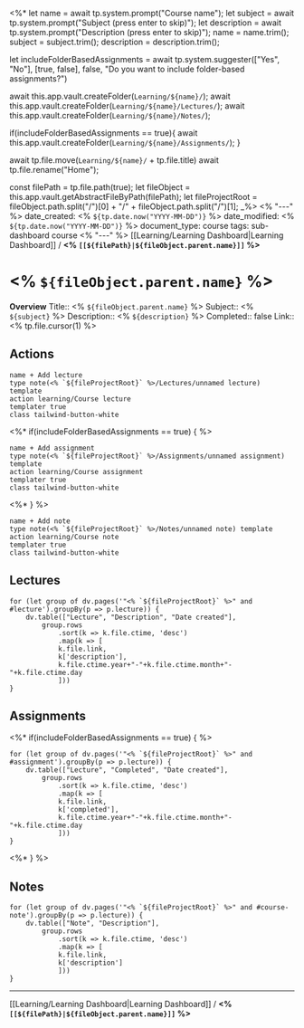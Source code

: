 <%*
let name = await tp.system.prompt("Course name");
let subject = await tp.system.prompt("Subject (press enter to skip)");
let description = await tp.system.prompt("Description (press enter to skip)");
name = name.trim();
subject = subject.trim();
description = description.trim();

let includeFolderBasedAssignments = await tp.system.suggester(["Yes", "No"], [true, false], false, "Do you want to include folder-based assignments?")

await this.app.vault.createFolder(`Learning/${name}/`);
await this.app.vault.createFolder(`Learning/${name}/Lectures/`);
await this.app.vault.createFolder(`Learning/${name}/Notes/`);

if(includeFolderBasedAssignments == true){
	await this.app.vault.createFolder(`Learning/${name}/Assignments/`);
}

await tp.file.move(`Learning/${name}/` + tp.file.title)
await tp.file.rename("Home");

const filePath = tp.file.path(true);
let fileObject = this.app.vault.getAbstractFileByPath(filePath);
let fileProjectRoot = fileObject.path.split("/")[0] + "/" + fileObject.path.split("/")[1];
_%>
<% "---" %>
date_created: <% `${tp.date.now("YYYY-MM-DD")}` %>
date_modified: <% `${tp.date.now("YYYY-MM-DD")}` %>
document_type: course
tags: sub-dashboard course
<% "---" %>
[[Learning/Learning Dashboard|Learning Dashboard]] / **<% `[[${filePath}|${fileObject.parent.name}]]` %>**
# <% `${fileObject.parent.name}` %>
**Overview**
Title:: <% `${fileObject.parent.name}` %>
Subject:: <% `${subject}` %>
Description:: <% `${description}` %>
Completed:: false
Link:: <% tp.file.cursor(1) %>


## Actions
```button
name + Add lecture
type note(<% `${fileProjectRoot}` %>/Lectures/unnamed lecture) template
action learning/Course lecture
templater true
class tailwind-button-white
```
<%* if(includeFolderBasedAssignments == true) { %>
```button
name + Add assignment
type note(<% `${fileProjectRoot}` %>/Assignments/unnamed assignment) template
action learning/Course assignment
templater true
class tailwind-button-white
```
<%* }  %>
```button
name + Add note
type note(<% `${fileProjectRoot}` %>/Notes/unnamed note) template
action learning/Course note
templater true
class tailwind-button-white
```


## Lectures
```dataviewjs
for (let group of dv.pages('"<% `${fileProjectRoot}` %>" and #lecture').groupBy(p => p.lecture)) {
	dv.table(["Lecture", "Description", "Date created"], 
		group.rows 
			.sort(k => k.file.ctime, 'desc')
			.map(k => [
			k.file.link, 
			k['description'],
			k.file.ctime.year+"-"+k.file.ctime.month+"-"+k.file.ctime.day
			]))
}
```


## Assignments
<%* if(includeFolderBasedAssignments == true) { %>
```dataviewjs
for (let group of dv.pages('"<% `${fileProjectRoot}` %>" and #assignment').groupBy(p => p.lecture)) {
	dv.table(["Lecture", "Completed", "Date created"], 
		group.rows 
			.sort(k => k.file.ctime, 'desc')
			.map(k => [
			k.file.link, 
			k['completed'],
			k.file.ctime.year+"-"+k.file.ctime.month+"-"+k.file.ctime.day
			]))
}
```
<%* }  %>

## Notes
```dataviewjs
for (let group of dv.pages('"<% `${fileProjectRoot}` %>" and #course-note').groupBy(p => p.lecture)) {
	dv.table(["Note", "Description"], 
		group.rows 
			.sort(k => k.file.ctime, 'desc')
			.map(k => [
			k.file.link, 
			k['description']
			]))
}
```


---
[[Learning/Learning Dashboard|Learning Dashboard]] / **<% `[[${filePath}|${fileObject.parent.name}]]` %>**